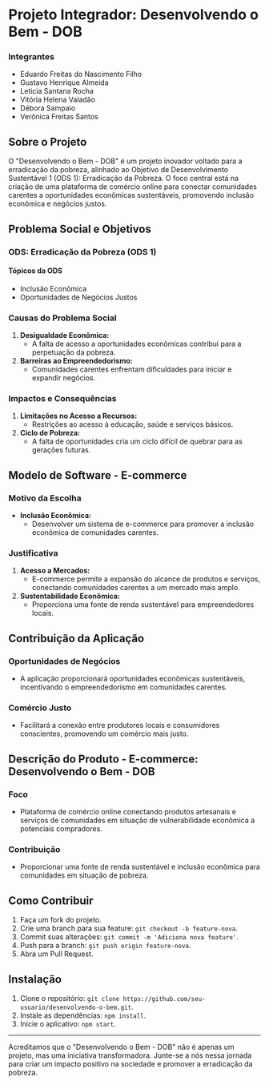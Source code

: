 # Projeto Integrador: Desenvolvendo o Bem - DOB

### Integrantes
- Eduardo Freitas do Nascimento Filho
- Gustavo Henrique Almeida
- Leticia Santana Rocha
- Vitória Helena Valadão
- Débora Sampaio
- Verônica Freitas Santos

## Sobre o Projeto

O "Desenvolvendo o Bem - DOB" é um projeto inovador voltado para a erradicação da pobreza, alinhado ao Objetivo de Desenvolvimento Sustentável 1 (ODS 1): Erradicação da Pobreza. O foco central está na criação de uma plataforma de comércio online para conectar comunidades carentes a oportunidades econômicas sustentáveis, promovendo inclusão econômica e negócios justos.

## Problema Social e Objetivos

### ODS: Erradicação da Pobreza (ODS 1)

#### Tópicos da ODS
- Inclusão Econômica
- Oportunidades de Negócios Justos

### Causas do Problema Social

1. **Desigualdade Econômica:**
   - A falta de acesso a oportunidades econômicas contribui para a perpetuação da pobreza.
2. **Barreiras ao Empreendedorismo:**
   - Comunidades carentes enfrentam dificuldades para iniciar e expandir negócios.

### Impactos e Consequências

1. **Limitações no Acesso a Recursos:**
   - Restrições ao acesso à educação, saúde e serviços básicos.
2. **Ciclo de Pobreza:**
   - A falta de oportunidades cria um ciclo difícil de quebrar para as gerações futuras.

## Modelo de Software - E-commerce

### Motivo da Escolha

- **Inclusão Econômica:**
  - Desenvolver um sistema de e-commerce para promover a inclusão econômica de comunidades carentes.

### Justificativa

1. **Acesso a Mercados:**
   - E-commerce permite a expansão do alcance de produtos e serviços, conectando comunidades carentes a um mercado mais amplo.
2. **Sustentabilidade Econômica:**
   - Proporciona uma fonte de renda sustentável para empreendedores locais.

## Contribuição da Aplicação

### Oportunidades de Negócios

- A aplicação proporcionará oportunidades econômicas sustentáveis, incentivando o empreendedorismo em comunidades carentes.

### Comércio Justo

- Facilitará a conexão entre produtores locais e consumidores conscientes, promovendo um comércio mais justo.

## Descrição do Produto - E-commerce: Desenvolvendo o Bem - DOB

### Foco

- Plataforma de comércio online conectando produtos artesanais e serviços de comunidades em situação de vulnerabilidade econômica a potenciais compradores.

### Contribuição

- Proporcionar uma fonte de renda sustentável e inclusão econômica para comunidades em situação de pobreza.

## Como Contribuir

1. Faça um fork do projeto.
2. Crie uma branch para sua feature: `git checkout -b feature-nova`.
3. Commit suas alterações: `git commit -m 'Adiciona nova feature'`.
4. Push para a branch: `git push origin feature-nova`.
5. Abra um Pull Request.

## Instalação

1. Clone o repositório: `git clone https://github.com/seu-usuario/desenvolvendo-o-bem.git`.
2. Instale as dependências: `npm install`.
3. Inicie o aplicativo: `npm start`.


---

Acreditamos que o "Desenvolvendo o Bem - DOB" não é apenas um projeto, mas uma iniciativa transformadora. Junte-se a nós nessa jornada para criar um impacto positivo na sociedade e promover a erradicação da pobreza.
